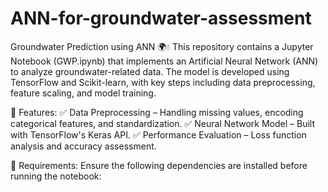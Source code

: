 # ANN-for-groundwater-assessment
Groundwater Prediction using ANN 🌍💧
This repository contains a Jupyter Notebook (GWP.ipynb) that implements an Artificial Neural Network (ANN) to analyze groundwater-related data. The model is developed using TensorFlow and Scikit-learn, with key steps including data preprocessing, feature scaling, and model training.

🔹 Features:
✅ Data Preprocessing – Handling missing values, encoding categorical features, and standardization.
✅ Neural Network Model – Built with TensorFlow's Keras API.
✅ Performance Evaluation – Loss function analysis and accuracy assessment.

🔹 Requirements:
Ensure the following dependencies are installed before running the notebook:
